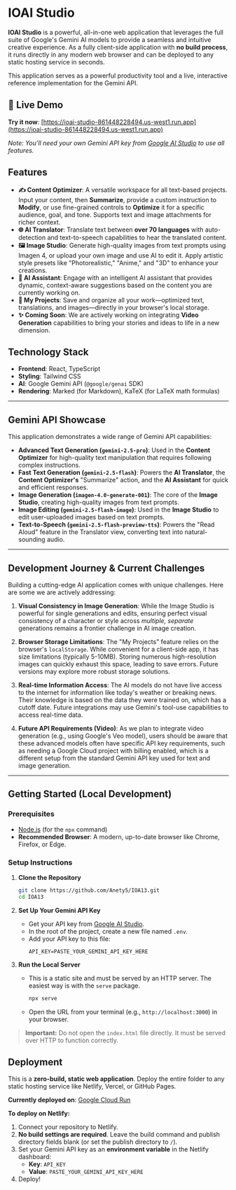 # IOAI Studio

**IOAI Studio** is a powerful, all-in-one web application that leverages the full suite of Google's Gemini AI models to provide a seamless and intuitive creative experience. As a fully client-side application with **no build process**, it runs directly in any modern web browser and can be deployed to any static hosting service in seconds.

This application serves as a powerful productivity tool and a live, interactive reference implementation for the Gemini API.

## 🚀 **Live Demo**

**Try it now**: [https://ioai-studio-861448228494.us-west1.run.app](https://ioai-studio-861448228494.us-west1.run.app)

*Note: You'll need your own Gemini API key from [Google AI Studio](https://aistudio.google.com/) to use all features.*

## Features

-   **✍️ Content Optimizer**: A versatile workspace for all text-based projects. Input your content, then **Summarize**, provide a custom instruction to **Modify**, or use fine-grained controls to **Optimize** it for a specific audience, goal, and tone. Supports text and image attachments for richer context.
-   **🌐 AI Translator**: Translate text between **over 70 languages** with auto-detection and text-to-speech capabilities to hear the translated content.
-   **🖼️ Image Studio**: Generate high-quality images from text prompts using Imagen 4, or upload your own image and use AI to edit it. Apply artistic style presets like "Photorealistic," "Anime," and "3D" to enhance your creations.
-   **💬 AI Assistant**: Engage with an intelligent AI assistant that provides dynamic, context-aware suggestions based on the content you are currently working on.
-   **📁 My Projects**: Save and organize all your work—optimized text, translations, and images—directly in your browser's local storage.
-   **✨ Coming Soon**: We are actively working on integrating **Video Generation** capabilities to bring your stories and ideas to life in a new dimension.

## Technology Stack

-   **Frontend**: React, TypeScript
-   **Styling**: Tailwind CSS
-   **AI**: Google Gemini API (`@google/genai` SDK)
-   **Rendering**: Marked (for Markdown), KaTeX (for LaTeX math formulas)

---

## Gemini API Showcase

This application demonstrates a wide range of Gemini API capabilities:

-   **Advanced Text Generation (`gemini-2.5-pro`)**: Used in the **Content Optimizer** for high-quality text manipulation that requires following complex instructions.
-   **Fast Text Generation (`gemini-2.5-flash`)**: Powers the **AI Translator**, the **Content Optimizer's** "Summarize" action, and the **AI Assistant** for quick and efficient responses.
-   **Image Generation (`imagen-4.0-generate-001`)**: The core of the **Image Studio**, creating high-quality images from text prompts.
-   **Image Editing (`gemini-2.5-flash-image`)**: Used in the **Image Studio** to edit user-uploaded images based on text prompts.
-   **Text-to-Speech (`gemini-2.5-flash-preview-tts`)**: Powers the "Read Aloud" feature in the Translator view, converting text into natural-sounding audio.

---

## Development Journey & Current Challenges

Building a cutting-edge AI application comes with unique challenges. Here are some we are actively addressing:

1.  **Visual Consistency in Image Generation**: While the Image Studio is powerful for single generations and edits, ensuring perfect visual consistency of a character or style across *multiple, separate* generations remains a frontier challenge in AI image creation.

2.  **Browser Storage Limitations**: The "My Projects" feature relies on the browser's `localStorage`. While convenient for a client-side app, it has size limitations (typically 5-10MB). Storing numerous high-resolution images can quickly exhaust this space, leading to save errors. Future versions may explore more robust storage solutions.

3.  **Real-time Information Access**: The AI models do not have live access to the internet for information like today's weather or breaking news. Their knowledge is based on the data they were trained on, which has a cutoff date. Future integrations may use Gemini's tool-use capabilities to access real-time data.

4.  **Future API Requirements (Video)**: As we plan to integrate video generation (e.g., using Google's Veo model), users should be aware that these advanced models often have specific API key requirements, such as needing a Google Cloud project with billing enabled, which is a different setup from the standard Gemini API key used for text and image generation.

---

## Getting Started (Local Development)

### Prerequisites
-   [Node.js](https://nodejs.org/) (for the `npx` command)
-   **Recommended Browser**: A modern, up-to-date browser like Chrome, Firefox, or Edge.

### Setup Instructions
1.  **Clone the Repository**
    ```sh
    git clone https://github.com/Anety5/IOA13.git
    cd IOA13
    ```

2.  **Set Up Your Gemini API Key**
    -   Get your API key from [Google AI Studio](https://aistudio.google.com/).
    -   In the root of the project, create a new file named `.env`.
    -   Add your API key to this file:
        ```
        API_KEY=PASTE_YOUR_GEMINI_API_KEY_HERE
        ```

3.  **Run the Local Server**
    -   This is a static site and must be served by an HTTP server. The easiest way is with the `serve` package.
        ```sh
        npx serve
        ```
    -   Open the URL from your terminal (e.g., `http://localhost:3000`) in your browser.

> **Important:** Do not open the `index.html` file directly. It must be served over HTTP to function correctly.

## Deployment

This is a **zero-build, static web application**. Deploy the entire folder to any static hosting service like Netlify, Vercel, or GitHub Pages.

**Currently deployed on**: [Google Cloud Run](https://ioai-studio-861448228494.us-west1.run.app)

**To deploy on Netlify:**
1.  Connect your repository to Netlify.
2.  **No build settings are required**. Leave the build command and publish directory fields blank (or set the publish directory to `/`).
3.  Set your Gemini API key as an **environment variable** in the Netlify dashboard:
    -   **Key**: `API_KEY`
    -   **Value**: `PASTE_YOUR_GEMINI_API_KEY_HERE`
4.  Deploy!